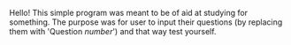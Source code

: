 Hello! This simple program was meant to be of aid at studying for something. The purpose was for user to input their questions
(by replacing them with 'Question *number*') and that way test yourself.
